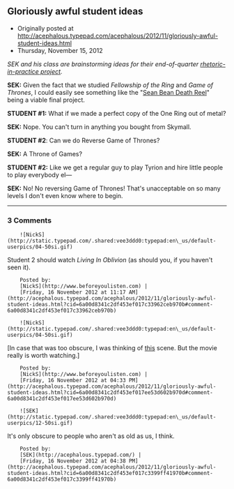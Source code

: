 ## Gloriously awful student ideas

 * Originally posted at http://acephalous.typepad.com/acephalous/2012/11/gloriously-awful-student-ideas.html
 * Thursday, November 15, 2012



_SEK and his class are brainstorming ideas for their end-of-quarter [rhetoric-in-practice project](http://acephalous.typepad.com/acephalous/2009/12/an-end-of-the-quarter-treat-batman-is-my-boss.html)._

**SEK:** Given the fact that we studied _Fellowship of the Ring_ and _Game of Thrones_, I could easily see something like the "[Sean Bean Death Reel](http://www.youtube.com/watch?v=zEhtsgu6bJg)" being a viable final project.

**STUDENT #1:** What if we made a perfect copy of the One Ring out of metal?

**SEK:** Nope. You can't turn in anything you bought from Skymall.

**STUDENT #2**: Can we do Reverse Game of Thrones?

**SEK:** A Throne of Games?

**STUDENT #2:** Like we get a regular guy to play Tyrion and hire little people to play everybody el—

**SEK:** No! No reversing Game of Thrones! That's unacceptable on so many levels I don't even know where to begin.
		

* * *

### 3 Comments 

		

                
[]()

	

		![NickS](http://static.typepad.com/.shared:vee3ddd0:typepad:en\_us/default-userpics/04-50si.gif)
	

	

		

Student 2 should watch _Living In Oblivion_ (as should you, if you haven't seen it).

	

		Posted by:
		[NickS](http://www.beforeyoulisten.com) |
		[Friday, 16 November 2012 at 11:17 AM](http://acephalous.typepad.com/acephalous/2012/11/gloriously-awful-student-ideas.html?cid=6a00d8341c2df453ef017c33962ceb970b#comment-6a00d8341c2df453ef017c33962ceb970b)

[]()

	

		![NickS](http://static.typepad.com/.shared:vee3ddd0:typepad:en\_us/default-userpics/04-50si.gif)
	

	

		

[In case that was too obscure, I was thinking of [this](http://www.youtube.com/watch?v=4je71Tz\_9IE) scene. But the movie really is worth watching.]

	

		Posted by:
		[NickS](http://www.beforeyoulisten.com) |
		[Friday, 16 November 2012 at 04:33 PM](http://acephalous.typepad.com/acephalous/2012/11/gloriously-awful-student-ideas.html?cid=6a00d8341c2df453ef017ee53d602b970d#comment-6a00d8341c2df453ef017ee53d602b970d)

[]()

	

		![SEK](http://static.typepad.com/.shared:vee3ddd0:typepad:en\_us/default-userpics/12-50si.gif)
	

	

		

It's only obscure to people who aren't as old as us, I think.

	

		Posted by:
		[SEK](http://acephalous.typepad.com/) |
		[Friday, 16 November 2012 at 04:38 PM](http://acephalous.typepad.com/acephalous/2012/11/gloriously-awful-student-ideas.html?cid=6a00d8341c2df453ef017c3399ff41970b#comment-6a00d8341c2df453ef017c3399ff41970b)

		

        